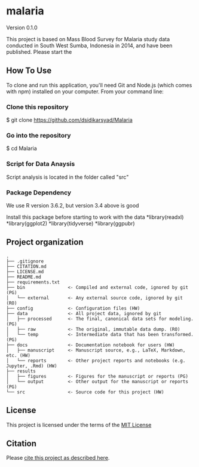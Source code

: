 # malaria

Version 0.1.0

This project is based on Mass Blood Survey for Malaria study data conducted in South West Sumba, Indonesia in 2014, and have been published.
Please start the 

## How To Use
To clone and run this application, you'll need Git and Node.js (which comes with npm) installed on your computer. From your command line:

### Clone this repository
$ git clone https://github.com/dsidikarsyad/Malaria

### Go into the repository
$ cd Malaria

### Script for Data Anaysis
Script analysis is located in the folder called "src"

### Package Dependency
We use R version 3.6.2, but version 3.4 above is good

Install this package before starting to work with the data 
*library(readxl)
*library(ggplot2)
*library(tidyverse)
*library(ggpubr)

## Project organization

```
.
├── .gitignore
├── CITATION.md
├── LICENSE.md
├── README.md
├── requirements.txt
├── bin                <- Compiled and external code, ignored by git (PG)
│   └── external       <- Any external source code, ignored by git (RO)
├── config             <- Configuration files (HW)
├── data               <- All project data, ignored by git
│   ├── processed      <- The final, canonical data sets for modeling. (PG)
│   ├── raw            <- The original, immutable data dump. (RO)
│   └── temp           <- Intermediate data that has been transformed. (PG)
├── docs               <- Documentation notebook for users (HW)
│   ├── manuscript     <- Manuscript source, e.g., LaTeX, Markdown, etc. (HW)
│   └── reports        <- Other project reports and notebooks (e.g. Jupyter, .Rmd) (HW)
├── results
│   ├── figures        <- Figures for the manuscript or reports (PG)
│   └── output         <- Other output for the manuscript or reports (PG)
└── src                <- Source code for this project (HW)

```


## License

This project is licensed under the terms of the [MIT License](/LICENSE.md)

## Citation

Please [cite this project as described here](/CITATION.md).
